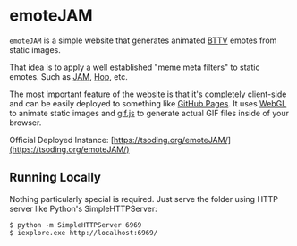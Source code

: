 # emoteJAM

`emoteJAM` is a simple website that generates animated [BTTV](https://betterttv.com/) emotes from static images.

That idea is to apply a well established "meme meta filters" to static emotes. Such as [JAM](https://betterttv.com/emotes/5b77ac3af7bddc567b1d5fb2), [Hop](https://betterttv.com/emotes/5a9578d6dcf3205f57ba294f), etc.

The most important feature of the website is that it's completely client-side and can be easily deployed to something like [GitHub Pages](https://pages.github.com/). It uses [WebGL](https://developer.mozilla.org/en-US/docs/Web/API/WebGL_API) to animate static images and [gif.js](https://jnordberg.github.io/gif.js/) to generate actual GIF files inside of your browser.

Official Deployed Instance: [https://tsoding.org/emoteJAM/](https://tsoding.org/emoteJAM/)

## Running Locally

Nothing particularly special is required. Just serve the folder using HTTP server like Python's SimpleHTTPServer:

```console
$ python -m SimpleHTTPServer 6969
$ iexplore.exe http://localhost:6969/
```
